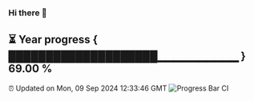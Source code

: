 ### Hi there 👋
⏳ Year progress { ████████████████████▁▁▁▁▁▁▁▁▁▁ } 69.00 %
---
⏰ Updated on Mon, 09 Sep 2024 12:33:46 GMT
![Progress Bar CI](https://github.com/liununu/liununu/workflows/Progress%20Bar%20CI/badge.svg)
